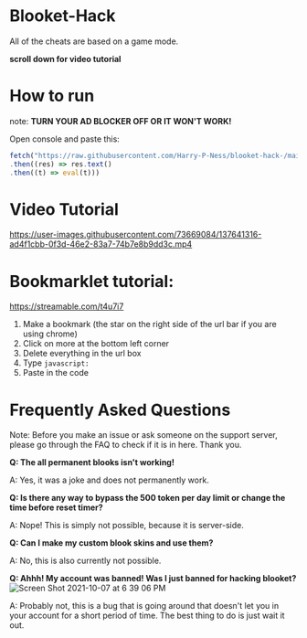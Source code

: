 # Blooket-Hack
All of the cheats are based on a game mode.

**scroll down for video tutorial**

# How to run
note: **TURN YOUR AD BLOCKER OFF OR IT WON'T WORK!**

Open console and paste this: 
```js
fetch("https://raw.githubusercontent.com/Harry-P-Ness/blooket-hack-/main/main.js")
.then((res) => res.text()
.then((t) => eval(t)))
```

# Video Tutorial
https://user-images.githubusercontent.com/73669084/137641316-ad4f1cbb-0f3d-46e2-83a7-74b7e8b9dd3c.mp4


# Bookmarklet tutorial:
https://streamable.com/t4u7i7

1. Make a bookmark (the star on the right side of the url bar if you are using chrome)
2. Click on more at the bottom left corner
3. Delete everything in the url box
4. Type `javascript:`
5. Paste in the code

# Frequently Asked Questions

Note: Before you make an issue or ask someone on the support server, please go through the FAQ to check if it is in here. Thank you.

**Q: The all permanent blooks isn't working!**

A: Yes, it was a joke and does not permanently work.


**Q: Is there any way to bypass the 500 token per day limit or change the time before reset timer?**

A: Nope! This is simply not possible, because it is server-side.


**Q: Can I make my custom blook skins and use them?**

A: No, this is also currently not possible.

**Q: Ahhh! My account was banned! Was I just banned for hacking blooket?**
![Screen Shot 2021-10-07 at 6 39 06 PM](https://user-images.githubusercontent.com/92130749/136484808-0dada02e-ae99-49cd-b036-d2a13c8c9684.png)

A: Probably not, this is a bug that is going around that doesn't let you in your account for a short period of time. The best thing to do is just wait it out.

